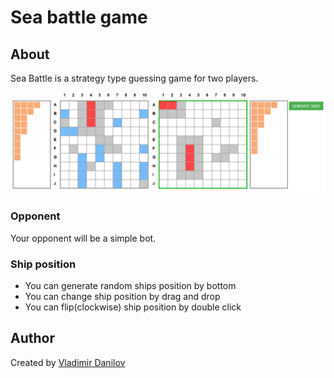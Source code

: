 # Sea battle game #

## About ##

Sea Battle is a strategy type guessing game for two players.

![Alt text](/sea-battle/git/sea-battle-screen.png?raw=true)

### Opponent  ###

Your opponent will be a simple bot.

### Ship position  ###

* You can generate random ships position by bottom
* You can change ship position by drag and drop
* You can flip(clockwise) ship position by double click

## Author ###  

Created by [Vladimir Danilov](https://github.com/danilovl)
